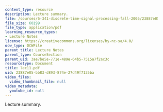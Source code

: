 ```yaml
---
content_type: resource
description: Lecture summary.
file: /courses/6-341-discrete-time-signal-processing-fall-2005/23887e05bb83d893874e27d49f7135ba_lec11.pdf
file_size: 60199
file_type: application/pdf
learning_resource_types:
- Lecture Notes
license: https://creativecommons.org/licenses/by-nc-sa/4.0/
ocw_type: OCWFile
parent_title: Lecture Notes
parent_type: CourseSection
parent_uid: 3ae7be5e-771e-489e-64b5-7515a7f2ac3c
resourcetype: Document
title: lec11.pdf
uid: 23887e05-bb83-d893-874e-27d49f7135ba
video_files:
  video_thumbnail_file: null
video_metadata:
  youtube_id: null
---
```

Lecture summary.